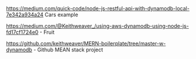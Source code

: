 https://medium.com/quick-code/node-js-restful-api-with-dynamodb-local-7e342a934a24   Cars example

https://medium.com/@Keithweaver_/using-aws-dynamodb-using-node-js-fd17cf1724e0   -   Fruit

https://github.com/keithweaver/MERN-boilerplate/tree/master-w-dynamodb  - Github MEAN stack project
